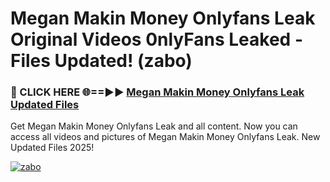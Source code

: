# Megan Makin Money Onlyfans Leak Original Videos 0nlyFans Leaked - Files Updated! (zabo)

<h3>🔴 CLICK HERE 🌐==►► <a href="https://tinyurl.com/2jnfzry5" rel="nofollow">Megan Makin Money Onlyfans Leak Updated Files</a></h3>

Get Megan Makin Money Onlyfans Leak and all content. Now you can access all videos and pictures of Megan Makin Money Onlyfans Leak. New Updated Files 2025!

[![zabo](https://i.imgur.com/GyGTBgg.gif)](https://tinyurl.com/2jnfzry5)
